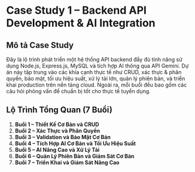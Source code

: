 # Case Study 1 – Backend API Development & AI Integration

## Mô tả Case Study

Đây là lộ trình phát triển một hệ thống API backend đầy đủ tính năng sử dụng Node.js, Express.js, MySQL và tích hợp AI thông qua API Gemini. Dự án này tập trung vào các khía cạnh thực tế như CRUD, xác thực & phân quyền, bảo mật, tối ưu hiệu suất, xử lý tải lớn, quản lý phiên bản, và triển khai production trên nền tảng cloud. Ngoài ra, mỗi buổi đều bao gồm các câu hỏi phỏng vấn để chuẩn bị tốt cho thực tế tuyển dụng.

## Lộ Trình Tổng Quan (7 Buổi)

1. **Buổi 1 – Thiết Kế Cơ Bản và CRUD**
2. **Buổi 2 – Xác Thực và Phân Quyền**
3. **Buổi 3 – Validation và Bảo Mật Cơ Bản**
4. **Buổi 4 – Tích Hợp AI Cơ Bản và Tối Ưu Hiệu Suất**
5. **Buổi 5 – AI Nâng Cao và Xử Lý Tải**
6. **Buổi 6 – Quản Lý Phiên Bản và Giám Sát Cơ Bản**
7. **Buổi 7 – Triển Khai và Giám Sát Nâng Cao**
